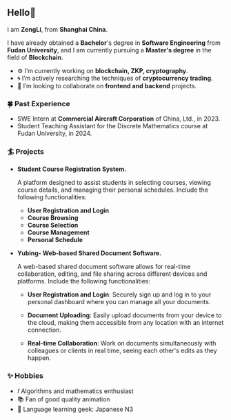 ## Hello👋

I am **ZengLi**, from **Shanghai China**.

I have already obtained a **Bachelor**'s degree in **Software Engineering** from **Fudan University**, and I am currently pursuing a **Master's degree** in the field of **Blockchain**.

- ⚙️ I’m currently working on **blockchain, ZKP, cryptography**.
- 🌀 I’m actively researching the techniques of **cryptocurrency trading**.
- 👯 I’m looking to collaborate on **frontend and backend** projects.

### 🍀 Past Experience

- SWE Intern at **Commercial Aircraft Corporation** of China, Ltd., in 2023.
- Student Teaching Assistant for the Discrete Mathematics course at Fudan University, in 2024.

### 🏄 Projects

- **Student Course Registration System.**

  A platform designed to assist students in selecting courses, viewing course details, and managing their personal schedules. Include the following functionalities:

  - **User Registration and Login**
  - **Course Browsing**
  - **Course Selection**
  - **Course Management**
  - **Personal Schedule**

- **Yubing- Web-based Shared Document Software.**

  A web-based shared document software allows for real-time collaboration, editing, and file sharing across different devices and platforms. Include the following functionalities:

  - **User Registration and Login**: Securely sign up and log in to your personal dashboard where you can manage all your documents.

  - **Document Uploading**: Easily upload documents from your device to the cloud, making them accessible from any location with an internet connection.

  - **Real-time Collaboration**: Work on documents simultaneously with colleagues or clients in real time, seeing each other's edits as they happen.

### ✨ Hobbies

- 𝑓 Algorithms and mathematics enthusiast
- 📚 Fan of good quality animation
- 💬 Language learning geek: Japanese N3